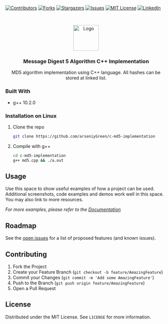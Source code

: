 <!--
*** Thanks for checking out the Best-README-Template. If you have a suggestion
*** that would make this better, please fork the repo and create a pull request
*** or simply open an issue with the tag "enhancement".
*** Thanks again! Now go create something AMAZING! :D
-->



<!-- PROJECT SHIELDS -->
<!--
*** I'm using markdown "reference style" links for readability.
*** Reference links are enclosed in brackets [ ] instead of parentheses ( ).
*** See the bottom of this document for the declaration of the reference variables
*** for contributors-url, forks-url, etc. This is an optional, concise syntax you may use.
*** https://www.markdownguide.org/basic-syntax/#reference-style-links
-->
[![Contributors][contributors-shield]][contributors-url]
[![Forks][forks-shield]][forks-url]
[![Stargazers][stars-shield]][stars-url]
[![Issues][issues-shield]][issues-url]
[![MIT License][license-shield]][license-url]
[![LinkedIn][linkedin-shield]][linkedin-url]



<!-- PROJECT LOGO -->
<br />
<p align="center">
  <a href="https://github.com/othneildrew/Best-README-Template">
    <img src="images/logo.png" alt="Logo" width="80" height="80">
  </a>

  <h3 align="center">Message Digest 5 Algorithm C++ Implementation</h3>

  <p align="center">
    MD5 algorithm implementation using C++ language. All hashes can be stored at linked list. 
    <br />
    <!-- <a href="https://github.com/othneildrew/Best-README-Template"><strong>Explore the docs »</strong></a>
    <br />
    <br />
    <a href="https://github.com/othneildrew/Best-README-Template">View Demo</a>
    ·
    <a href="https://github.com/othneildrew/Best-README-Template/issues">Report Bug</a>
    ·
    <a href="https://github.com/othneildrew/Best-README-Template/issues">Request Feature</a> -->
  </p>
</p>

<!-- ABOUT THE PROJECT -->

### Built With

* g++ 10.2.0



<!-- GETTING STARTED -->

### Installation on Linux

1. Clone the repo
   ```sh
   git clone https://github.com/arseniyGreen/c-md5-implementation
   ```
2. Compile with g++
   ```sh
   cd c-md5-implementation
   g++ md5.cpp && ./a.out
   ```



<!-- USAGE EXAMPLES -->
## Usage

Use this space to show useful examples of how a project can be used. Additional screenshots, code examples and demos work well in this space. You may also link to more resources.

_For more examples, please refer to the [Documentation](https://example.com)_



<!-- ROADMAP -->
## Roadmap

See the [open issues](https://github.com/othneildrew/Best-README-Template/issues) for a list of proposed features (and known issues).



<!-- CONTRIBUTING -->
## Contributing

1. Fork the Project
2. Create your Feature Branch (`git checkout -b feature/AmazingFeature`)
3. Commit your Changes (`git commit -m 'Add some AmazingFeature'`)
4. Push to the Branch (`git push origin feature/AmazingFeature`)
5. Open a Pull Request

<!-- LICENSE -->
## License

Distributed under the MIT License. See `LICENSE` for more information.



<!-- MARKDOWN LINKS & IMAGES -->
<!-- https://www.markdownguide.org/basic-syntax/#reference-style-links -->
[contributors-shield]: https://img.shields.io/github/contributors/arseniyGreen/c-md5-implementation.svg?style=for-the-badge
[contributors-url]: https://github.com/arseniyGreen/c-md5-implementation/graphs/contributors
[forks-shield]: https://img.shields.io/github/forks/arseniyGreen/c-md5-implementation.svg?style=for-the-badge
[forks-url]: https://github.com/arseniyGreen/c-md5-implementation/network/members
[stars-shield]: https://img.shields.io/github/stars/arseniyGreen/c-md5-implementation.svg?style=for-the-badge
[stars-url]: https://github.com/arseniyGreen/c-md5-implementation/stargazers
[issues-shield]: https://img.shields.io/github/issues/arseniyGreen/c-md5-implementation.svg?style=for-the-badge
[issues-url]: https://github.com/arseniyGreen/c-md5-implementation/issues
[license-shield]: https://img.shields.io/github/license/arseniyGreen/c-md5-implementation.svg?style=for-the-badge
[license-url]: https://github.com/arseniyGreen/c-md5-implementation/blob/master/LICENSE.txt
[linkedin-shield]: https://img.shields.io/badge/-LinkedIn-black.svg?style=for-the-badge&logo=linkedin&colorB=555
[linkedin-url]: https://linkedin.com/in/othneildrew
[product-screenshot]: images/screenshot.png
